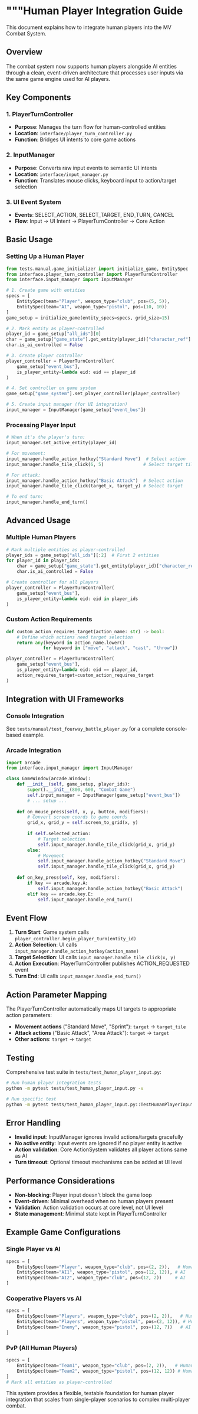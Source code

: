 """Human Player Integration Guide
==============================

This document explains how to integrate human players into the MV Combat System.

## Overview

The combat system now supports human players alongside AI entities through a clean,
event-driven architecture that processes user inputs via the same game engine used
for AI players.

## Key Components

### 1. PlayerTurnController
- **Purpose**: Manages the turn flow for human-controlled entities
- **Location**: `interface/player_turn_controller.py` 
- **Function**: Bridges UI intents to core game actions

### 2. InputManager  
- **Purpose**: Converts raw input events to semantic UI intents
- **Location**: `interface/input_manager.py`
- **Function**: Translates mouse clicks, keyboard input to action/target selection

### 3. UI Event System
- **Events**: SELECT_ACTION, SELECT_TARGET, END_TURN, CANCEL
- **Flow**: Input → UI Intent → PlayerTurnController → Core Action

## Basic Usage

### Setting Up a Human Player

```python
from tests.manual.game_initializer import initialize_game, EntitySpec
from interface.player_turn_controller import PlayerTurnController
from interface.input_manager import InputManager

# 1. Create game with entities
specs = [
    EntitySpec(team="Player", weapon_type="club", pos=(5, 5)),
    EntitySpec(team="AI", weapon_type="pistol", pos=(10, 10))
]
game_setup = initialize_game(entity_specs=specs, grid_size=15)

# 2. Mark entity as player-controlled
player_id = game_setup["all_ids"][0]
char = game_setup["game_state"].get_entity(player_id)["character_ref"].character
char.is_ai_controlled = False

# 3. Create player controller
player_controller = PlayerTurnController(
    game_setup["event_bus"],
    is_player_entity=lambda eid: eid == player_id
)

# 4. Set controller on game system
game_setup["game_system"].set_player_controller(player_controller)

# 5. Create input manager (for UI integration)
input_manager = InputManager(game_setup["event_bus"])
```

### Processing Player Input

```python
# When it's the player's turn:
input_manager.set_active_entity(player_id)

# For movement:
input_manager.handle_action_hotkey("Standard Move")  # Select action
input_manager.handle_tile_click(6, 5)               # Select target tile

# For attack:
input_manager.handle_action_hotkey("Basic Attack")  # Select action  
input_manager.handle_tile_click(target_x, target_y) # Select target

# To end turn:
input_manager.handle_end_turn()
```

## Advanced Usage

### Multiple Human Players

```python
# Mark multiple entities as player-controlled
player_ids = game_setup["all_ids"][:2]  # First 2 entities
for player_id in player_ids:
    char = game_setup["game_state"].get_entity(player_id)["character_ref"].character
    char.is_ai_controlled = False

# Create controller for all players
player_controller = PlayerTurnController(
    game_setup["event_bus"],
    is_player_entity=lambda eid: eid in player_ids
)
```

### Custom Action Requirements

```python
def custom_action_requires_target(action_name: str) -> bool:
    # Define which actions need target selection
    return any(keyword in action_name.lower() 
              for keyword in ["move", "attack", "cast", "throw"])

player_controller = PlayerTurnController(
    game_setup["event_bus"],
    is_player_entity=lambda eid: eid == player_id,
    action_requires_target=custom_action_requires_target
)
```

## Integration with UI Frameworks

### Console Integration
See `tests/manual/test_fourway_battle_player.py` for a complete console-based example.

### Arcade Integration  
```python
import arcade
from interface.input_manager import InputManager

class GameWindow(arcade.Window):
    def __init__(self, game_setup, player_ids):
        super().__init__(800, 600, "Combat Game")
        self.input_manager = InputManager(game_setup["event_bus"])
        # ... setup ...
    
    def on_mouse_press(self, x, y, button, modifiers):
        # Convert screen coords to game coords
        grid_x, grid_y = self.screen_to_grid(x, y)
        
        if self.selected_action:
            # Target selection
            self.input_manager.handle_tile_click(grid_x, grid_y)
        else:
            # Movement
            self.input_manager.handle_action_hotkey("Standard Move")
            self.input_manager.handle_tile_click(grid_x, grid_y)
    
    def on_key_press(self, key, modifiers):
        if key == arcade.key.A:
            self.input_manager.handle_action_hotkey("Basic Attack")
        elif key == arcade.key.E:
            self.input_manager.handle_end_turn()
```

## Event Flow

1. **Turn Start**: Game system calls `player_controller.begin_player_turn(entity_id)`
2. **Action Selection**: UI calls `input_manager.handle_action_hotkey(action_name)`
3. **Target Selection**: UI calls `input_manager.handle_tile_click(x, y)` 
4. **Action Execution**: PlayerTurnController publishes ACTION_REQUESTED event
5. **Turn End**: UI calls `input_manager.handle_end_turn()`

## Action Parameter Mapping

The PlayerTurnController automatically maps UI targets to appropriate action parameters:

- **Movement actions** ("Standard Move", "Sprint"): `target` → `target_tile`
- **Attack actions** ("Basic Attack", "Area Attack"): `target` → `target`
- **Other actions**: `target` → `target`

## Testing

Comprehensive test suite in `tests/test_human_player_input.py`:

```bash
# Run human player integration tests
python -m pytest tests/test_human_player_input.py -v

# Run specific test
python -m pytest tests/test_human_player_input.py::TestHumanPlayerInput::test_single_human_player_basic_actions -v
```

## Error Handling

- **Invalid input**: InputManager ignores invalid actions/targets gracefully
- **No active entity**: Input events are ignored if no player entity is active
- **Action validation**: Core ActionSystem validates all player actions same as AI
- **Turn timeout**: Optional timeout mechanisms can be added at UI level

## Performance Considerations

- **Non-blocking**: Player input doesn't block the game loop
- **Event-driven**: Minimal overhead when no human players present
- **Validation**: Action validation occurs at core level, not UI level
- **State management**: Minimal state kept in PlayerTurnController

## Example Game Configurations

### Single Player vs AI
```python
specs = [
    EntitySpec(team="Player", weapon_type="club", pos=(2, 2)),   # Human
    EntitySpec(team="AI1", weapon_type="pistol", pos=(12, 12)), # AI 
    EntitySpec(team="AI2", weapon_type="club", pos=(12, 2))     # AI
]
```

### Cooperative Players vs AI
```python
specs = [
    EntitySpec(team="Players", weapon_type="club", pos=(2, 2)),   # Human 1
    EntitySpec(team="Players", weapon_type="pistol", pos=(2, 12)), # Human 2  
    EntitySpec(team="Enemy", weapon_type="pistol", pos=(12, 7))   # AI
]
```

### PvP (All Human Players)
```python
specs = [
    EntitySpec(team="Team1", weapon_type="club", pos=(2, 2)),   # Human 1
    EntitySpec(team="Team2", weapon_type="pistol", pos=(12, 12)) # Human 2
]
# Mark all entities as player-controlled
```

This system provides a flexible, testable foundation for human player integration
that scales from single-player scenarios to complex multi-player combat.